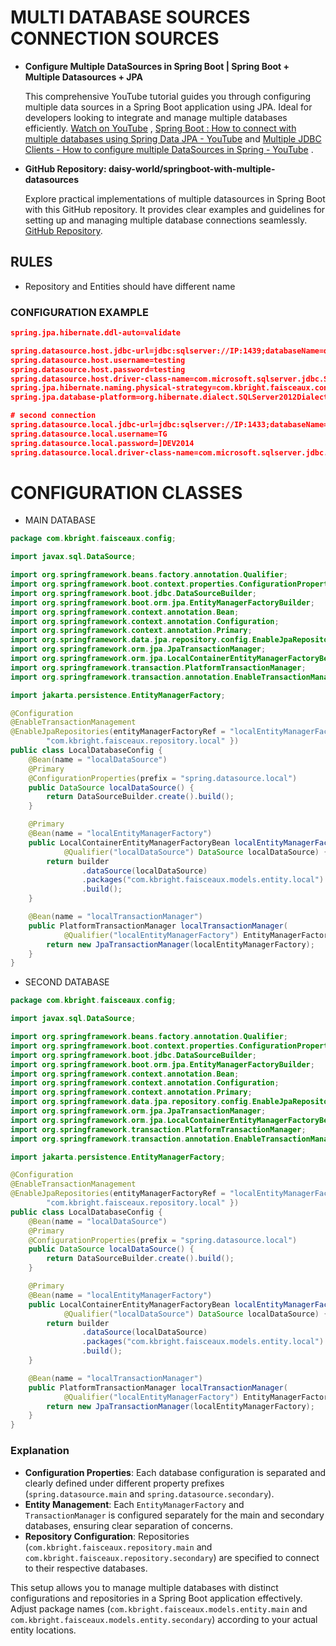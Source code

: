 # MULTI DATABASE SOURCES CONNECTION SOURCES

- **Configure Multiple DataSources in Spring Boot | Spring Boot + Multiple Datasources + JPA**
  
  This comprehensive YouTube tutorial guides you through configuring multiple data sources in a Spring Boot application using JPA. Ideal for developers looking to integrate and manage multiple databases efficiently. [Watch on YouTube](https://www.youtube.com/watch?v=RTyJ-agrTGc) , [Spring Boot : How to connect with multiple databases using Spring Data JPA - YouTube](https://www.youtube.com/watch?v=mIFIb_JE47U&t=433s) and [Multiple JDBC Clients - How to configure multiple DataSources in Spring - YouTube](https://www.youtube.com/watch?v=ZKYFGuukhT4)  .

- **GitHub Repository: daisy-world/springboot-with-multiple-datasources**
  
  Explore practical implementations of multiple datasources in Spring Boot with this GitHub repository. It provides clear examples and guidelines for setting up and managing multiple database connections seamlessly. [GitHub Repository](https://github.com/daisy-world/springboot-with-multiple-datasources).

## RULES

- Repository and Entities should have different name

### CONFIGURATION EXAMPLE

```json
spring.jpa.hibernate.ddl-auto=validate

spring.datasource.host.jdbc-url=jdbc:sqlserver://IP:1439;databaseName=db;encrypt=true;trustServerCertificate=true
spring.datasource.host.username=testing
spring.datasource.host.password=testing
spring.datasource.host.driver-class-name=com.microsoft.sqlserver.jdbc.SQLServerDriver
spring.jpa.hibernate.naming.physical-strategy=com.kbright.faisceaux.config.UpperCasePhysicalNamingStrategy
spring.jpa.database-platform=org.hibernate.dialect.SQLServer2012Dialect

# second connection
spring.datasource.local.jdbc-url=jdbc:sqlserver://IP:1433;databaseName=Test=;encrypt=true;trustServerCertificate=true
spring.datasource.local.username=TG
spring.datasource.local.password=]DEV2014
spring.datasource.local.driver-class-name=com.microsoft.sqlserver.jdbc.SQLServerDriver
```

# CONFIGURATION CLASSES

- MAIN DATABASE

```java
package com.kbright.faisceaux.config;

import javax.sql.DataSource;

import org.springframework.beans.factory.annotation.Qualifier;
import org.springframework.boot.context.properties.ConfigurationProperties;
import org.springframework.boot.jdbc.DataSourceBuilder;
import org.springframework.boot.orm.jpa.EntityManagerFactoryBuilder;
import org.springframework.context.annotation.Bean;
import org.springframework.context.annotation.Configuration;
import org.springframework.context.annotation.Primary;
import org.springframework.data.jpa.repository.config.EnableJpaRepositories;
import org.springframework.orm.jpa.JpaTransactionManager;
import org.springframework.orm.jpa.LocalContainerEntityManagerFactoryBean;
import org.springframework.transaction.PlatformTransactionManager;
import org.springframework.transaction.annotation.EnableTransactionManagement;

import jakarta.persistence.EntityManagerFactory;

@Configuration
@EnableTransactionManagement
@EnableJpaRepositories(entityManagerFactoryRef = "localEntityManagerFactory", transactionManagerRef = "localTransactionManager", basePackages = {
        "com.kbright.faisceaux.repository.local" })
public class LocalDatabaseConfig {
    @Bean(name = "localDataSource")
    @Primary
    @ConfigurationProperties(prefix = "spring.datasource.local")
    public DataSource localDataSource() {
        return DataSourceBuilder.create().build();
    }

    @Primary
    @Bean(name = "localEntityManagerFactory")
    public LocalContainerEntityManagerFactoryBean localEntityManagerFactory(EntityManagerFactoryBuilder builder,
            @Qualifier("localDataSource") DataSource localDataSource) {
        return builder
                .dataSource(localDataSource)
                .packages("com.kbright.faisceaux.models.entity.local")
                .build();
    }

    @Bean(name = "localTransactionManager")
    public PlatformTransactionManager localTransactionManager(
            @Qualifier("localEntityManagerFactory") EntityManagerFactory localEntityManagerFactory) {
        return new JpaTransactionManager(localEntityManagerFactory);
    }
}
```

- SECOND DATABASE

```java
package com.kbright.faisceaux.config;

import javax.sql.DataSource;

import org.springframework.beans.factory.annotation.Qualifier;
import org.springframework.boot.context.properties.ConfigurationProperties;
import org.springframework.boot.jdbc.DataSourceBuilder;
import org.springframework.boot.orm.jpa.EntityManagerFactoryBuilder;
import org.springframework.context.annotation.Bean;
import org.springframework.context.annotation.Configuration;
import org.springframework.context.annotation.Primary;
import org.springframework.data.jpa.repository.config.EnableJpaRepositories;
import org.springframework.orm.jpa.JpaTransactionManager;
import org.springframework.orm.jpa.LocalContainerEntityManagerFactoryBean;
import org.springframework.transaction.PlatformTransactionManager;
import org.springframework.transaction.annotation.EnableTransactionManagement;

import jakarta.persistence.EntityManagerFactory;

@Configuration
@EnableTransactionManagement
@EnableJpaRepositories(entityManagerFactoryRef = "localEntityManagerFactory", transactionManagerRef = "localTransactionManager", basePackages = {
        "com.kbright.faisceaux.repository.local" })
public class LocalDatabaseConfig {
    @Bean(name = "localDataSource")
    @Primary
    @ConfigurationProperties(prefix = "spring.datasource.local")
    public DataSource localDataSource() {
        return DataSourceBuilder.create().build();
    }

    @Primary
    @Bean(name = "localEntityManagerFactory")
    public LocalContainerEntityManagerFactoryBean localEntityManagerFactory(EntityManagerFactoryBuilder builder,
            @Qualifier("localDataSource") DataSource localDataSource) {
        return builder
                .dataSource(localDataSource)
                .packages("com.kbright.faisceaux.models.entity.local")
                .build();
    }

    @Bean(name = "localTransactionManager")
    public PlatformTransactionManager localTransactionManager(
            @Qualifier("localEntityManagerFactory") EntityManagerFactory localEntityManagerFactory) {
        return new JpaTransactionManager(localEntityManagerFactory);
    }
}
```

### Explanation

- **Configuration Properties**: Each database configuration is separated and clearly defined under different property prefixes (`spring.datasource.main` and `spring.datasource.secondary`).
- **Entity Management**: Each `EntityManagerFactory` and `TransactionManager` is configured separately for the main and secondary databases, ensuring clear separation of concerns.
- **Repository Configuration**: Repositories (`com.kbright.faisceaux.repository.main` and `com.kbright.faisceaux.repository.secondary`) are specified to connect to their respective databases.

This setup allows you to manage multiple databases with distinct configurations and repositories in a Spring Boot application effectively. Adjust package names (`com.kbright.faisceaux.models.entity.main` and `com.kbright.faisceaux.models.entity.secondary`) according to your actual entity locations.
